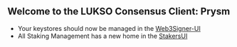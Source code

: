 ## Welcome to the LUKSO Consensus Client: Prysm

- Your keystores should now be managed in the [Web3Signer-UI](http://brain.web3signer-lukso.dappnode)
- All Staking Management has a new home in the [StakersUI](http://my.dappnode/#/stakers/lukso)
